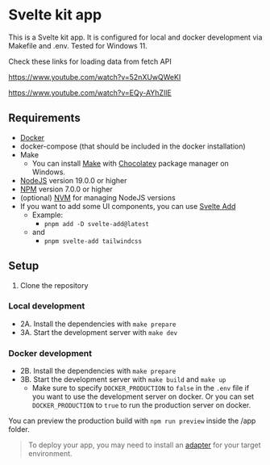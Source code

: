 # Svelte kit app

This is a Svelte kit app. It is configured for local and docker development via Makefile and .env. Tested for Windows 11.


Check these links for loading data from fetch API


https://www.youtube.com/watch?v=52nXUwQWeKI

https://www.youtube.com/watch?v=EQy-AYhZIlE

## Requirements

- [Docker][docker_link]
- docker-compose (that should be included in the docker installation)
- Make
  - You can install [Make][make_link] with [Chocolatey][chocolatey_link] package manager on Windows.
- [NodeJS][nodejs_link] version 19.0.0 or higher
- [NPM][npm_link] version 7.0.0 or higher
- (optional) [NVM][nvm_link] for managing NodeJS versions
- If you want to add some UI components, you can use [Svelte Add][svelte_add_link]
  - Example:
    - `pnpm add -D svelte-add@latest`
  - and
    - `pnpm svelte-add tailwindcss`

## Setup

1. Clone the repository

### Local development

- 2A. Install the dependencies with `make prepare`
- 3A. Start the development server with `make dev`

### Docker development

- 2B. Install the dependencies with `make prepare`
- 3B. Start the development server with `make build` and `make up`
  - Make sure to specify `DOCKER_PRODUCTION` to `false` in the `.env` file if you want to use the development server on docker.
    Or you can set `DOCKER_PRODUCTION` to `true` to run the production server on docker.

You can preview the production build with `npm run preview` inside the /app folder.

> To deploy your app, you may need to install an [adapter](https://kit.svelte.dev/docs/adapters) for your target environment.

[make_link]: https://www.gnu.org/software/make/
[docker_link]: https://docs.docker.com/install/
[chocolatey_link]: https://chocolatey.org/install
[npm_link]: https://www.npmjs.com/get-npm
[nodejs_link]: https://nodejs.org/en/download/
[nvm_link]: https://github.com/coreybutler/nvm-windows#readme
[svelte_add_link]: https://github.com/svelte-add/svelte-add
